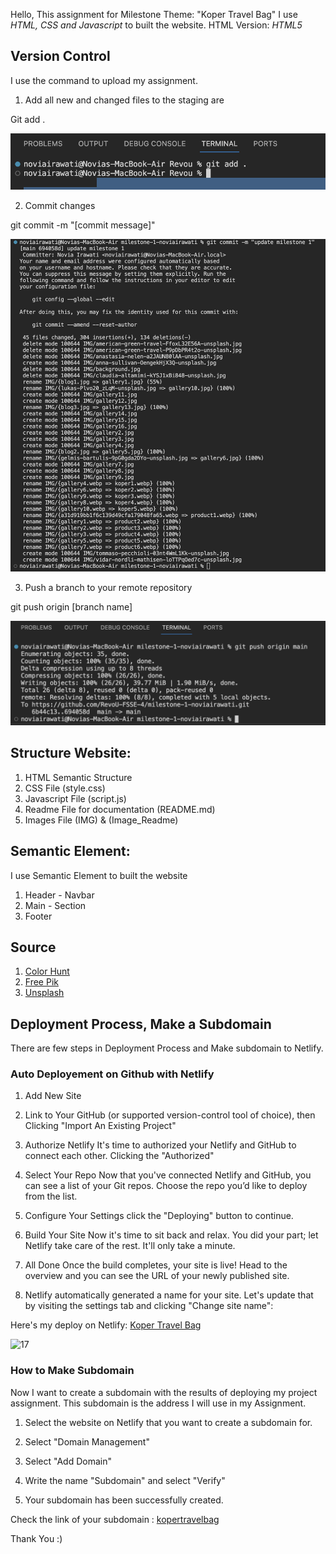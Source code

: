 Hello, This assignment for Milestone
Theme: "Koper Travel Bag"
I use _HTML, CSS and Javascript_ to built the website.
HTML Version: _HTML5_

## Version Control
I use the command to upload my assignment.
1. Add all new and changed files to the staging are

Git add .

![1](/Image_Readme/gitadd.png)

2. Commit changes

git commit -m "[commit message]"

![2](/Image_Readme/gitcommit.png)

3. Push a branch to your remote repository

git push origin [branch name]

![3](/Image_Readme/gitpush.png)

## Structure Website:

1. HTML Semantic Structure
2. CSS File (style.css)
3. Javascript File (script.js)
4. Readme File for documentation (README.md)
5. Images File (IMG) & (Image_Readme)

## Semantic Element:

I use Semantic Element to built the website
1. Header - Navbar
2. Main - Section
3. Footer

## Source

1. [Color Hunt](https://colorhunt.co/)
2. [Free Pik](https://www.freepik.com)
3. [Unsplash](https://unsplash.com/)


## Deployment Process, Make a Subdomain

There are few steps in Deployment Process and Make subdomain to Netlify.


### Auto Deployement on Github with Netlify

1. Add New Site

2. Link to Your GitHub (or supported version-control tool of choice), then Clicking "Import An Existing Project"


3. Authorize Netlify It's time to authorized your Netlify and GitHub to connect each other. Clicking the "Authorized"


4. Select Your Repo Now that you've connected Netlify and GitHub, you can see a list of your Git repos. Choose the repo you’d like to deploy from the list.


5. Configure Your Settings click the "Deploying" button to continue.


6. Build Your Site Now it's time to sit back and relax. You did your part; let Netlify take care of the rest. It'll only take a minute.


7. All Done Once the build completes, your site is live! Head to the overview and you can see the URL of your newly published site.



8. Netlify automatically generated a name for your site. Let's update that by visiting the settings tab and clicking "Change site name":


Here's my deploy on Netlify:
[Koper Travel Bag](https://melodymusiccourse.netlify.app/)

![17](/Assets/image-16.png)

### How to Make Subdomain

Now I want to create a subdomain with the results of deploying my project assignment. This subdomain is the address I will use in my Assignment.

1. Select the website on Netlify that you want to create a subdomain for.



2. Select "Domain Management"



3. Select "Add Domain"



4. Write the name "Subdomain" and select "Verify"




5. Your subdomain has been successfully created.



Check the link of your subdomain : [kopertravelbag](http://melodymusiccourse.noviairawati.site/)

Thank You :)
